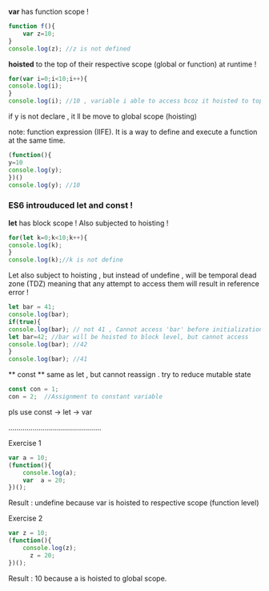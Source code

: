 **var** has function scope ! 

```javascript repl+
function f(){
    var z=10;
}
console.log(z); //z is not defined

```

**hoisted** to the top of their respective scope (global or function) at runtime !

```javascript repl+
for(var i=0;i<10;i++){
console.log(i);
}
console.log(i); //10 , variable i able to access bcoz it hoisted to top of for loop

```

if y is not declare , it ll be move to global scope (hoisting)

note: function expression (IIFE). It is a way to define and execute a function at the same time.

```javascript repl+
(function(){
y=10
console.log(y);
})()
console.log(y); //10

```

### ES6 introuduced let and const !  ###

**let** has block scope ! Also subjected to hoisting !

```javascript repl+
for(let k=0;k<10;k++){
console.log(k);
}
console.log(k);//k is not define 

```

Let also subject to hoisting , but instead of undefine , will be temporal dead zone (TDZ) meaning that any attempt to access them 
will result in reference error !

```javascript repl+
let bar = 41;
console.log(bar);
if(true){
console.log(bar); // not 41 , Cannot access 'bar' before initialization !
let bar=42; //bar will be hoisted to block level, but cannot access 
console.log(bar); //42
}
console.log(bar); //41


```

** const ** same as let , but cannot reassign . try to reduce mutable state  

```javascript repl+
const con = 1;
con = 2;  //Assignment to constant variable

```

pls use const -> let -> var



..............................................


Exercise 1


```javascript repl+
var a = 10;
(function(){
    console.log(a);  
    var  a = 20;
})();

```
Result : undefine because var is hoisted to respective scope (function level) 


Exercise 2


```javascript repl+
var z = 10;
(function(){
    console.log(z);  
      z = 20;
})();

```
Result : 10 because a is hoisted to global scope.
